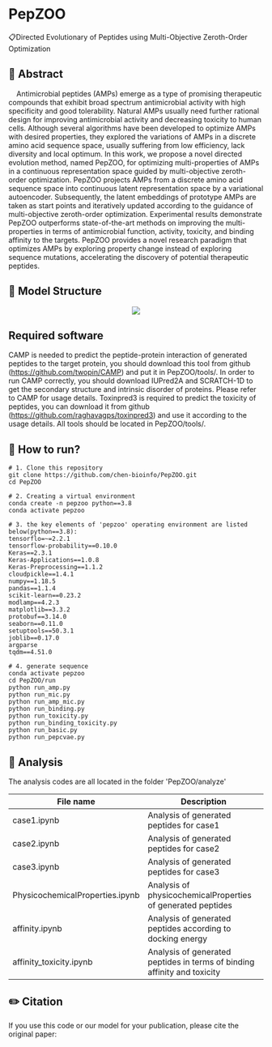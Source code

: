 # PepZOO
📋Directed Evolutionary of Peptides using Multi-Objective Zeroth-Order Optimization

## 📘 Abstract
&nbsp;&nbsp;&nbsp;&nbsp;Antimicrobial peptides (AMPs) emerge as a type of promising therapeutic compounds that exhibit broad spectrum antimicrobial activity with high specificity and good tolerability. Natural AMPs usually need further rational design for improving antimicrobial activity and decreasing toxicity to human cells. Although several algorithms have been developed to optimize AMPs with desired properties, they explored the variations of AMPs in a discrete amino acid sequence space, usually suffering from low efficiency, lack diversity and local optimum. In this work, we propose a novel directed evolution method, named PepZOO, for optimizing multi-properties of AMPs in a continuous representation space guided by multi-objective zeroth-order optimization. PepZOO projects AMPs from a discrete amino acid sequence space into continuous latent representation space by a variational autoencoder. Subsequently, the latent embeddings of prototype AMPs are taken as start points and iteratively updated according to the guidance of multi-objective zeroth-order optimization. Experimental results demonstrate PepZOO outperforms state-of-the-art methods on improving the multi-properties in terms of antimicrobial function, activity, toxicity, and binding affinity to the targets. PepZOO provides a novel research paradigm that optimizes AMPs by exploring property change instead of exploring sequence mutations, accelerating the discovery of potential therapeutic peptides.

## 🧬 Model Structure
<div align=center><img src=img/framework1.png></div>

## Required software
CAMP is needed to predict the peptide-protein interaction of generated peptides to the target protein, you should download this tool from github (https://github.com/twopin/CAMP) and put it in PepZOO/tools/. In order to run CAMP correctly, you should download IUPred2A and SCRATCH-1D to get the secondary structure and intrinsic disorder of proteins. Please refer to CAMP for usage details. Toxinpred3 is required to predict the toxicity of peptides, you can download it from github (https://github.com/raghavagps/toxinpred3) and use it according to the usage details. All tools should be located in PepZOO/tools/.

## 🚀 How to run?
```
# 1. Clone this repository
git clone https://github.com/chen-bioinfo/PepZOO.git
cd PepZOO

# 2. Creating a virtual environment
conda create -n pepzoo python==3.8
conda activate pepzoo

# 3. the key elements of 'pepzoo' operating environment are listed below(python==3.8):
tensorflo=~=2.2.1
tensorflow-probability==0.10.0
Keras==2.3.1
Keras-Applications==1.0.8
Keras-Preprocessing==1.1.2
cloudpickle==1.4.1
numpy==1.18.5
pandas==1.1.4
scikit-learn==0.23.2
modlamp==4.2.3
matplotlib==3.3.2
protobuf==3.14.0
seaborn==0.11.0
setuptools==50.3.1
joblib==0.17.0
argparse
tqdm==4.51.0

# 4. generate sequence
conda activate pepzoo
cd PepZOO/run
python run_amp.py 
python run_mic.py
python run_amp_mic.py
python run_binding.py
python run_toxicity.py
python run_binding_toxicity.py
python run_basic.py
python run_pepcvae.py
```

## 🧐 Analysis
The analysis codes are all located in the folder 'PepZOO/analyze'

| File name | Description |
| ----------- | ----------- |
| case1.ipynb     | Analysis of generated peptides for case1       |
| case2.ipynb     | Analysis of generated peptides for case2       |
| case3.ipynb     | Analysis of generated peptides for case3       |
| PhysicochemicalProperties.ipynb  | Analysis of physicochemicalProperties of generated peptides  |
| affinity.ipynb   | Analysis of generated peptides according to docking energy   |
| affinity_toxicity.ipynb  | Analysis of generated peptides in terms of binding affinity and toxicity  |


## ✏️ Citation
If you use this code or our model for your publication, please cite the original paper:
